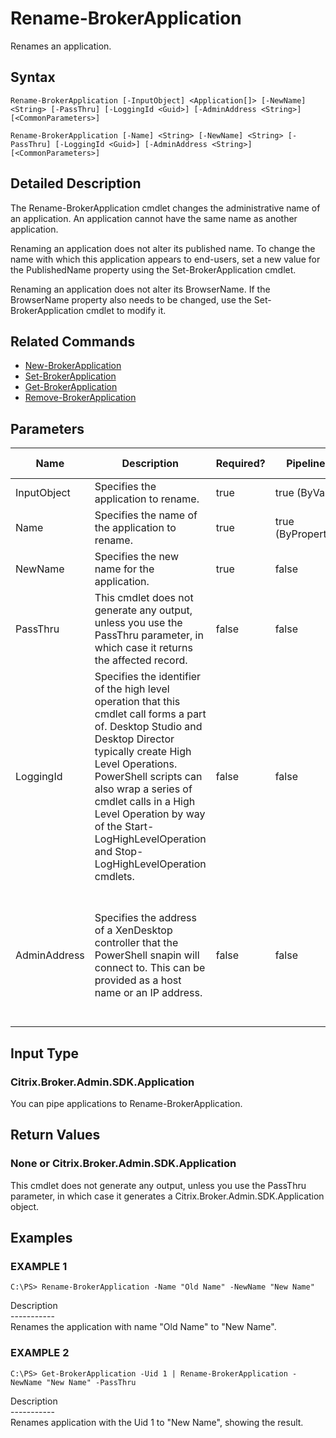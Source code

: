 ﻿# Rename-BrokerApplication

   Renames an application.

## Syntax
```
Rename-BrokerApplication [-InputObject] <Application[]> [-NewName] <String> [-PassThru] [-LoggingId <Guid>] [-AdminAddress <String>] [<CommonParameters>]

Rename-BrokerApplication [-Name] <String> [-NewName] <String> [-PassThru] [-LoggingId <Guid>] [-AdminAddress <String>] [<CommonParameters>]
```

## Detailed Description
   The Rename-BrokerApplication cmdlet changes the administrative name of an application. An application cannot have the same name as another application.

Renaming an application does not alter its published name. To change the name with which this application appears to end-users, set a new value for the PublishedName property using the Set-BrokerApplication cmdlet.

Renaming an application does not alter its BrowserName. If the BrowserName property also needs to be changed, use the Set-BrokerApplication cmdlet to modify it.

## Related Commands
  * [New-BrokerApplication](New-BrokerApplication.html)
  * [Set-BrokerApplication](Set-BrokerApplication.html)
  * [Get-BrokerApplication](Get-BrokerApplication.html)
  * [Remove-BrokerApplication](Remove-BrokerApplication.html)
## Parameters

| Name   | Description | Required? | Pipeline Input | Default Value |
| --- | --- | --- | --- | --- |
| InputObject | Specifies the application to rename. | true | true (ByValue) | null |
| Name | Specifies the name of the application to rename. | true | true (ByPropertyName) | null |
| NewName | Specifies the new name for the application. | true | false |  |
| PassThru | This cmdlet does not generate any output, unless you use the PassThru parameter, in which case it returns the affected record. | false | false | False |
| LoggingId | Specifies the identifier of the high level operation that this cmdlet call forms a part of. Desktop Studio and Desktop Director typically create High Level Operations. PowerShell scripts can also wrap a series of cmdlet calls in a High Level Operation by way of the Start-LogHighLevelOperation and Stop-LogHighLevelOperation cmdlets. | false | false |  |
| AdminAddress | Specifies the address of a XenDesktop controller that the PowerShell snapin will connect to. This can be provided as a host name or an IP address. | false | false | Localhost. Once a value is provided by any cmdlet, this value will become the default. |

## Input Type
### Citrix.Broker.Admin.SDK.Application
   You can pipe applications to Rename-BrokerApplication.
## Return Values
### None or Citrix.Broker.Admin.SDK.Application
   This cmdlet does not generate any output, unless you use the PassThru parameter, in which case it generates a Citrix.Broker.Admin.SDK.Application object.
## Examples

### EXAMPLE 1
```
C:\PS> Rename-BrokerApplication -Name "Old Name" -NewName "New Name"
```
   Description<br>-----------<br>Renames the application with name "Old Name" to "New Name".
### EXAMPLE 2
```
C:\PS> Get-BrokerApplication -Uid 1 | Rename-BrokerApplication -NewName "New Name" -PassThru
```
   Description<br>-----------<br>Renames application with the Uid 1 to "New Name", showing the result.

